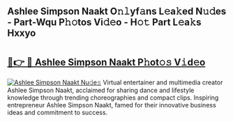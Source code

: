 ## Ashlee Simpson Naakt O𝚗𝚕yf𝚊ns L𝚎a𝚔ed N𝚞𝚍es - Part-Wqu P𝚑𝚘tos Vi𝚍𝚎o - H𝚘𝚝 Part L𝚎a𝚔s Hxxyo

# <h2><a href="http://kf35tfc.oniu.top/?m=Ashlee+Simpson+Naakt">🔗👉 🔴 Ashlee Simpson Naakt P𝚑ot𝚘𝚜 V𝚒d𝚎o</a></h2>

[![Ashlee Simpson Naakt Nu𝚍e𝚜](https://i.imgur.com/0qMVB7G.gif)](http://kf35tfc.oniu.top/?m=Ashlee+Simpson+Naakt)
Virtual entertainer and multimedia creator Ashlee Simpson Naakt, acclaimed for sharing dance and lifestyle knowledge through trending choreographies and compact clips. Inspiring entrepreneur Ashlee Simpson Naakt, famed for their innovative business ideas and commitment to success.  

